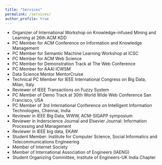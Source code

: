 ```yaml
---
title: "Services"
permalink: /services/
author_profile: true
---
```


* Organizer of International Workshop on Knowledge-infused Mining and Learning at 26th ACM KDD
* PC Member for ACM Conference on Information and Knowledge Management
* PC Member for Semantic Machine Learning Workshop at ICSC
* PC Member for ACM Web Science
* PC Member for Demonstration Track at The Web Conference
* PC Member for AAAI ICWSM
* Data Science Mentor MentorCruise
* Technical PC Member for IEEE International Congress on Big Data, Milan, Italy 
* Reviewer of IEEE Transactions on Fuzzy System
* PC Member of Demo Track at 30th World Wide Web Conference San Francisco, USA
* PC Member of 3rd International Conference on Intelligent Information Technologies, Chennai, India 
* Reviewer in IEEE Big Data, WWW, ACM-SIGAPP symposium 
* Reviewer in Inderscience Journal and Elsevier Journal: Information Processing and Management 
* Reviewer in IEEE big data, EKAW 
* Student Member: Institute for Computer Science, Social Informatics and Telecommunications Engineering 
* Member of Internet Society 
* Member of International Association of Engineers (IAENG) 
* Student Organizing Committee, Institute of Engineers-UK India Chapter